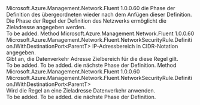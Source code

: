 <Type Name="IWithDestinationAddress&lt;ParentT&gt;" FullName="Microsoft.Azure.Management.Network.Fluent.NetworkSecurityRule.Definition.IWithDestinationAddress&lt;ParentT&gt;">
  <TypeSignature Language="C#" Value="public interface IWithDestinationAddress&lt;ParentT&gt;" />
  <TypeSignature Language="ILAsm" Value=".class public interface auto ansi abstract IWithDestinationAddress`1&lt;ParentT&gt;" />
  <TypeSignature Language="DocId" Value="T:Microsoft.Azure.Management.Network.Fluent.NetworkSecurityRule.Definition.IWithDestinationAddress`1" />
  <TypeSignature Language="VB.NET" Value="Public Interface IWithDestinationAddress(Of ParentT)" />
  <TypeSignature Language="F#" Value="type IWithDestinationAddress&lt;'ParentT&gt; = interface" />
  <AssemblyInfo>
    <AssemblyName>Microsoft.Azure.Management.Network.Fluent</AssemblyName>
    <AssemblyVersion>1.0.0.60</AssemblyVersion>
  </AssemblyInfo>
  <TypeParameters>
    <TypeParameter Name="ParentT" />
  </TypeParameters>
  <Interfaces />
  <Docs>
    <typeparam name="ParentT">die Phase der Definition des übergeordneten wieder nach dem Anfügen dieser Definition.</typeparam>
    <summary>
            Die Phase der Regel der Definition des Netzwerks ermöglicht die Zieladresse angegeben werden.
            </summary>
    <remarks>To be added.</remarks>
  </Docs>
  <Members>
    <Member MemberName="ToAddress">
      <MemberSignature Language="C#" Value="public Microsoft.Azure.Management.Network.Fluent.NetworkSecurityRule.Definition.IWithDestinationPort&lt;ParentT&gt; ToAddress (string cidr);" />
      <MemberSignature Language="ILAsm" Value=".method public hidebysig newslot virtual instance class Microsoft.Azure.Management.Network.Fluent.NetworkSecurityRule.Definition.IWithDestinationPort`1&lt;!ParentT&gt; ToAddress(string cidr) cil managed" />
      <MemberSignature Language="DocId" Value="M:Microsoft.Azure.Management.Network.Fluent.NetworkSecurityRule.Definition.IWithDestinationAddress`1.ToAddress(System.String)" />
      <MemberSignature Language="VB.NET" Value="Public Function ToAddress (cidr As String) As IWithDestinationPort(Of ParentT)" />
      <MemberSignature Language="F#" Value="abstract member ToAddress : string -&gt; Microsoft.Azure.Management.Network.Fluent.NetworkSecurityRule.Definition.IWithDestinationPort&lt;'ParentT&gt;" Usage="iWithDestinationAddress.ToAddress cidr" />
      <MemberType>Method</MemberType>
      <AssemblyInfo>
        <AssemblyName>Microsoft.Azure.Management.Network.Fluent</AssemblyName>
        <AssemblyVersion>1.0.0.60</AssemblyVersion>
      </AssemblyInfo>
      <ReturnValue>
        <ReturnType>Microsoft.Azure.Management.Network.Fluent.NetworkSecurityRule.Definition.IWithDestinationPort&lt;ParentT&gt;</ReturnType>
      </ReturnValue>
      <Parameters>
        <Parameter Name="cidr" Type="System.String" />
      </Parameters>
      <Docs>
        <param name="cidr">IP-Adressbereich in CIDR-Notation angegeben.</param>
        <summary>
            Gibt an, die Datenverkehr Adresse Zielbereich für die diese Regel gilt.
            </summary>
        <returns>To be added.</returns>
        <remarks>To be added.</remarks>
        <return>die nächste Phase der Definition.</return>
      </Docs>
    </Member>
    <Member MemberName="ToAnyAddress">
      <MemberSignature Language="C#" Value="public Microsoft.Azure.Management.Network.Fluent.NetworkSecurityRule.Definition.IWithDestinationPort&lt;ParentT&gt; ToAnyAddress ();" />
      <MemberSignature Language="ILAsm" Value=".method public hidebysig newslot virtual instance class Microsoft.Azure.Management.Network.Fluent.NetworkSecurityRule.Definition.IWithDestinationPort`1&lt;!ParentT&gt; ToAnyAddress() cil managed" />
      <MemberSignature Language="DocId" Value="M:Microsoft.Azure.Management.Network.Fluent.NetworkSecurityRule.Definition.IWithDestinationAddress`1.ToAnyAddress" />
      <MemberSignature Language="VB.NET" Value="Public Function ToAnyAddress () As IWithDestinationPort(Of ParentT)" />
      <MemberSignature Language="F#" Value="abstract member ToAnyAddress : unit -&gt; Microsoft.Azure.Management.Network.Fluent.NetworkSecurityRule.Definition.IWithDestinationPort&lt;'ParentT&gt;" Usage="iWithDestinationAddress.ToAnyAddress " />
      <MemberType>Method</MemberType>
      <AssemblyInfo>
        <AssemblyName>Microsoft.Azure.Management.Network.Fluent</AssemblyName>
        <AssemblyVersion>1.0.0.60</AssemblyVersion>
      </AssemblyInfo>
      <ReturnValue>
        <ReturnType>Microsoft.Azure.Management.Network.Fluent.NetworkSecurityRule.Definition.IWithDestinationPort&lt;ParentT&gt;</ReturnType>
      </ReturnValue>
      <Parameters />
      <Docs>
        <summary>
            Wird die Regel an eine Zieladresse Datenverkehr anwenden.
            </summary>
        <returns>To be added.</returns>
        <remarks>To be added.</remarks>
        <return>die nächste Phase der Definition.</return>
      </Docs>
    </Member>
  </Members>
</Type>